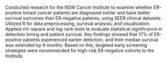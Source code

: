 Conducted research for the NSW Cancer Institute to examine whether ER-positive breast cancer patients are diagnosed earlier and have better survival outcomes than ER-negative patients, using SEER clinical datasets.
Utilized R for data preprocessing, survival analysis, and visualization. Applied chi-square and log-rank tests to evaluate statistical significance in detection timing and patient survival.
Key findings showed that 17% of ER-positive patients experienced earlier detection, and their median survival was extended by 9 months. Based on this, targeted early screening strategies were recommended for high-risk ER-negative cohorts to the Institute.
